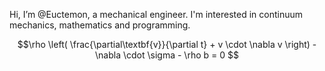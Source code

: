 Hi, I’m @Euctemon, a mechanical engineer. I'm interested in continuum mechanics, mathematics and programming.

$$\rho \left( \frac{\partial\textbf{v}}{\partial t} + v \cdot \nabla v \right) - \nabla \cdot \sigma - \rho b = 0 $$

